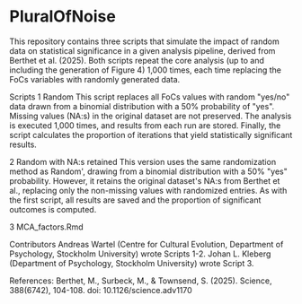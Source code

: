 # PluralOfNoise

This repository contains three scripts that simulate the impact of random data on statistical significance in a given analysis pipeline, derived from Berthet et al. (2025). Both scripts repeat the core analysis (up to and including the generation of Figure 4) 1,000 times, each time replacing the FoCs variables with randomly generated data.

Scripts
1 Random
This script replaces all FoCs values with random "yes/no" data drawn from a binomial distribution with a 50% probability of "yes". Missing values (NA:s) in the original dataset are not preserved. The analysis is executed 1,000 times, and results from each run are stored. Finally, the script calculates the proportion of iterations that yield statistically significant results.

2 Random with NA:s retained
This version uses the same randomization method as Random', drawing from a binomial distribution with a 50% "yes" probability. However, it retains the original dataset's NA:s from Berthet et al., replacing only the non-missing values with randomized entries. As with the first script, all results are saved and the proportion of significant outcomes is computed.

3 MCA_factors.Rmd

Contributors
Andreas Wartel (Centre for Cultural Evolution, Department of Psychology, Stockholm University) wrote Scripts 1-2.
Johan L. Kleberg (Department of Psychology, Stockholm University) wrote Script 3. 


References: 
Berthet, M., Surbeck, M., & Townsend, S. (2025). Science, 388(6742), 104-108. doi: 10.1126/science.adv1170
